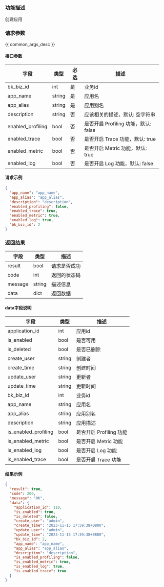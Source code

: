 ### 功能描述

创建应用

### 请求参数

{{ common_args_desc }}

#### 接口参数

| 字段              | 类型   | 必选 | 描述                                 |
| ----------------- | ------ | ---- | ------------------------------------ |
| bk_biz_id         | int    | 是   | 业务id                               |
| app_name          | string | 是   | 应用名                               |
| app_alias         | string | 是   | 应用别名                             |
| description       | string | 否   | 应该相关的描述，默认: 空字符串       |
| enabled_profiling | bool   | 否   | 是否开启 Profiling 功能，默认: false |
| enabled_trace     | bool   | 否   | 是否开启 Trace 功能，默认: true      |
| enabled_metric    | bool   | 否   | 是否开启 Metric 功能，默认: true     |
| enabled_log       | bool   | 否   | 是否开启 Log 功能，默认: false       |



#### 请求示例

```json
{
  "app_name": "app_name",
  "app_alias": "app_alias",
  "description": "description",
  "enabled_profiling": false,
  "enabled_trace": true,
  "enabled_metric": true,
  "enabled_log": true,
  "bk_biz_id": 2
}
```

### 返回结果

| 字段    | 类型   | 描述         |
| ------- | ------ | ------------ |
| result  | bool   | 请求是否成功 |
| code    | int    | 返回的状态码 |
| message | string | 描述信息     |
| data    | dict   | 返回数据     |

#### data字段说明

| 字段                 | 类型   | 描述                    |
| -------------------- | ------ | ----------------------- |
| application_id       | int    | 应用id                  |
| is_enabled           | bool   | 是否可用                |
| is_deleted           | bool   | 是否已删除              |
| create_user          | string | 创建者                  |
| create_time          | string | 创建时间                |
| update_user          | string | 更新者                  |
| update_time          | string | 更新时间                |
| bk_biz_id            | int    | 业务id                  |
| app_name             | string | 应用名                  |
| app_alias            | string | 应用别名                |
| description          | string | 应用描述                |
| is_enabled_profiling | bool   | 是否开启 Profiling 功能 |
| is_enabled_metric    | bool   | 是否开启 Metric 功能    |
| is_enabled_log       | bool   | 是否开启 Log 功能       |
| is_enabled_trace     | bool   | 是否开启 Trace 功能     |

#### 结果示例

```json
{
  "result": true,
  "code": 200,
  "message": "OK",
  "data": {
    "application_id": 110,
    "is_enabled": true,
    "is_deleted": false,
    "create_user": "admin",
    "create_time": "2023-11-15 17:59:38+0800",
    "update_user": "admin",
    "update_time": "2023-11-15 17:59:38+0800",
    "bk_biz_id": 2,
    "app_name": "app_name",
    "app_alias": "app_alias",
    "description": "description",
    "is_enabled_profiling": false,
    "is_enabled_metric": true,
    "is_enabled_log": true,
    "is_enabled_trace": true
  }
}
```
